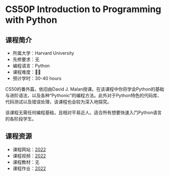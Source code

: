 # CS50P Introduction to Programming with Python

## 课程简介

- 所属大学：Harvard University
- 先修要求：无
- 编程语言：Python
- 课程难度：🌟🌟
- 预计学时：30-40 hours

<!-- 用一两段话介绍这门课程，内容包括但不限于：
    （1）课程覆盖的知识点范围
    （2）与同类课程相比它的优势与特点
    （3）学习这门课程的体验与感受
    （4）自学这门课的注意点（踩过的坑、难度预警等等）
    （5）... ...
-->

CS50的番外篇，依旧由David J. Malan授课。在该课程中你将学会Python的基础与进阶语法，以及各种“Pythonic”的编程方法。此外对于Python特色的代码库、代码测试以及错误处理，该课程也会较为深入地探究。

该课程无需任何编程基础，且相对平易近人。适合所有想要快速入门Python语言的各阶段学生。

## 课程资源

- 课程网站：[2022](https://cs50.harvard.edu/python/2022/)
- 课程视频：[2022](https://www.bilibili.com/video/BV1z5411X7wX)
- 课程教材：无
- 课程作业：[2022](https://cs50.harvard.edu/python/2022/)
